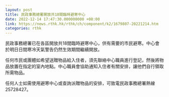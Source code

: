 ```yaml
---
layout: post
title: 民政事務總署開放共18間臨時避寒中心
date: 2022-12-14 17:47:30.000000000 +08:00
link: https://news.rthk.hk/rthk/ch/component/k2/1679807-20221214.htm
categories: rthk
---
```


​民政事務總署已在各區開放共18間臨時避寒中心，供有需要的市民避寒。中心會於明日日間寒冷天氣警告仍然生效期間繼續開放。

任何市民或團體如希望送贈物品給入住者，須先聯絡中心職員進行登記，然後將物品放置在指定的室內地點。中心職員會協助通知入住者有關安排，讓他們自行領取所需物品。

任何人士如需使用避寒中心或查詢派贈物品的安排，可致電民政事務總署熱線 25728427。
